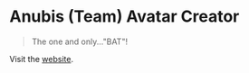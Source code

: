 # Anubis (Team) Avatar Creator

> The one and only..."BAT"!

Visit the [website](https://micene09.github.io/anubis-avatar-creator/).
